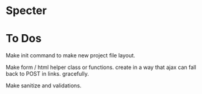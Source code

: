 # Specter

# To Dos
Make init command to make new project file layout.

Make form / html helper class or functions. create in a way that ajax can 
    fall back to POST in links. gracefully.

Make sanitize and validations.



